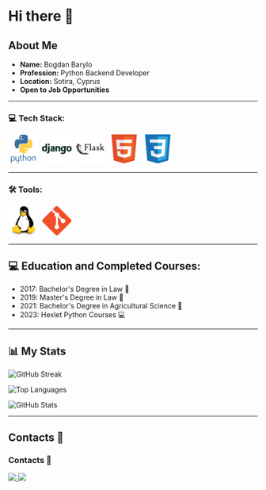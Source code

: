 # Hi there 👋

## About Me
- **Name:** Bogdan Barylo
- **Profession:** Python Backend Developer
- **Location:** Sotira, Cyprus
- **Open to Job Opportunities**

---

### 💻 Tech Stack:

<div>
  <img src="https://github.com/devicons/devicon/blob/master/icons/python/python-original-wordmark.svg" title="python" alt="python" width="60" height="60"/>&nbsp
  <img src="https://github.com/devicons/devicon/blob/master/icons/django/django-plain-wordmark.svg" title="django" alt="django" width="60" height="60"/>&nbsp
  <img src="https://github.com/devicons/devicon/blob/master/icons/flask/flask-original-wordmark.svg" title="flask" alt="flask" width="60" height="60"/>&nbsp
  <img src="https://github.com/devicons/devicon/blob/master/icons/html5/html5-original.svg" title="html5" alt="html5" width="60" height="60"/>&nbsp
  <img src="https://github.com/devicons/devicon/blob/master/icons/css3/css3-original.svg" title="css" alt="css" width="60" height="60"/>&nbsp
  
</div>

---

### 🛠 Tools:

<div>
  <img src="https://github.com/devicons/devicon/blob/master/icons/linux/linux-original.svg" title="linux" alt="linux" width="60" height="60"/>&nbsp;
  <img src="https://github.com/devicons/devicon/blob/master/icons/git/git-original.svg" title="git" alt="git" width="60" height="60"/>&nbsp
</div>

---

## 💻 Education and Completed Courses:
- 2017: Bachelor's Degree in Law 🏦
- 2019: Master's Degree in Law 🏦
- 2021: Bachelor's Degree in Agricultural Science 🌱
- 2023: Hexlet Python Courses 💻

---

## 📊 My Stats
![GitHub Streak](http://github-readme-streak-stats.herokuapp.com/?user=BogdanBarylo&theme=vue&locale=ru&date_format=j%20M[%20Y])
  
![Top Languages](https://github-readme-stats.vercel.app/api/top-langs/?username=BogdanBarylo&layout=compact&theme=vision-friendly-dark)
  
![GitHub Stats](https://github-readme-stats.vercel.app/api?username=BogdanBarylo&show_icons=true&count_private=true&include_all_commits=true&theme=dark)

---

## Contacts 🤝



### Contacts 🤝 
  <div id="badges">
    <a href="https://t.me/BogdanBarylo">
      <img src="https://img.icons8.com/color/48/000000/telegram-app--v5.png" height="40"/>
    </a>
    <a href="mailto: barylob@gmail.com">
      <img src="https://img.icons8.com/color/512/gmail-login.png" height="40"/>
    </a>
  </div>
